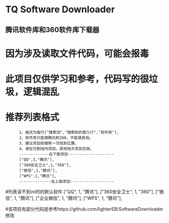 # TQ Software Downloader
## 腾讯软件库和360软件库下载器

# 因为涉及读取文件代码，可能会报毒
# 此项目仅供学习和参考，代码写的很垃圾，逻辑混乱

# 推荐列表格式 
          1、格式为每行["搜索词","搜索到的第几行","软件库"], 
          2、软件库只能填腾讯和360，不能填其他。
          3、建议添加前搜索一次找到位置。
          4、请在分割线内添加，其他地方添加无效。
          -------------在下面添加--------------------
          ["QQ",3,"腾讯"],
          ["360安全卫士",1,"360"],
          ["微信",1,"腾讯"],
          ["WPS",1,"腾讯"],
          --------------在上面添加-------------------


#列表读不到ini时的默认软件
          ["QQ", 1, "腾讯"],
          ["360安全卫士", 1, "360"],
          ["微信", 1, "腾讯"],
          ["企业微信", 1, "腾讯"],
          ["WPS", 1, "腾讯"], 

#该项目有部分代码是参考https://github.com/lighterEB/SoftwareDownloader    修改